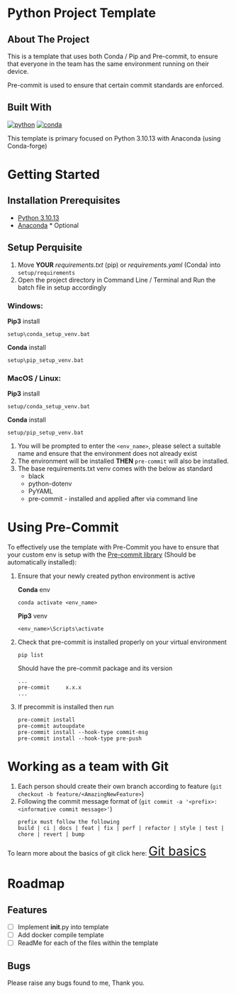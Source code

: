 # Python Project Template

## About The Project

This is a template that uses both Conda / Pip and Pre-commit, to ensure that everyone in the team has the same environment running on their device.

Pre-commit is used to ensure that certain commit standards are enforced.

## Built With

[![python][python3.10.13-shield]][python3.10.13-url]
[![conda][conda-forge-shield]][conda-forge-url]

This template is primary focused on Python 3.10.13 with Anaconda (using Conda-forge)

# Getting Started

## Installation Prerequisites

- [Python 3.10.13][python3.10.13-url]
- [Anaconda][conda-forge-url] \* Optional

## Setup Perquisite

1. Move **YOUR** _requirements.txt_ (pip) or _requirements.yaml_ (Conda) into `setup/requirements`
2. Open the project directory in Command Line / Terminal and Run the batch file in setup accordingly

### Windows:

**Pip3** install

```
setup\conda_setup_venv.bat
```

**Conda** install

```
setup\pip_setup_venv.bat
```

### MacOS / Linux:

**Pip3** install

```
setup/conda_setup_venv.bat
```

**Conda** install

```
setup/pip_setup_venv.bat
```

1. You will be prompted to enter the `<env_name>`, please select a suitable name and ensure that the environment does not already exist
2. The environment will be installed **THEN** `pre-commit` will also be installed.
3. The base requirements.txt venv comes with the below as standard
   - black
   - python-dotenv
   - PyYAML
   - pre-commit - installed and applied after via command line

# Using Pre-Commit

To effectively use the template with Pre-Commit you have to ensure that your custom env is setup with the [Pre-commit library](https://pre-commit.com/) (Should be automatically installed):

1. Ensure that your newly created python environment is active

   **Conda** env

   ```
   conda activate <env_name>
   ```

   **Pip3** venv

   ```
   <env_name>\Scripts\activate
   ```

2. Check that pre-commit is installed properly on your virtual environment

   ```
   pip list
   ```

   Should have the pre-commit package and its version

   ```
   ...
   pre-commit     x.x.x
   ...
   ```

3. If precommit is installed then run
   ```
   pre-commit install
   pre-commit autoupdate
   pre-commit install --hook-type commit-msg
   pre-commit install --hook-type pre-push
   ```

# Working as a team with Git

1. Each person should create their own branch according to feature (`git checkout -b feature/<AmazingNewFeature>`)
2. Following the commit message format of (`git commit -a '<prefix>:<informative commit message>'`)
   ```
   prefix must follow the following
   build | ci | docs | feat | fix | perf | refactor | style | test | chore | revert | bump
   ```

To learn more about the basics of git click here: <span style="font-size:2em;">[Git basics](GIT_PRECOMMIT.md)</span>

# Roadmap

## Features

- [ ] Implement **init**.py into template
- [ ] Add docker compile template
- [ ] ReadMe for each of the files within the template

## Bugs

Please raise any bugs found to me, Thank you.

[python3.10.13-shield]: https://img.shields.io/badge/Python-3.10.13-brightgreen
[python3.10.13-url]: https://www.python.org/downloads/release/python-31013/
[conda-forge-shield]: https://img.shields.io/conda/dn/conda-forge/python?label=Anaconda
[conda-forge-url]: https://www.anaconda.com/products/distribution
